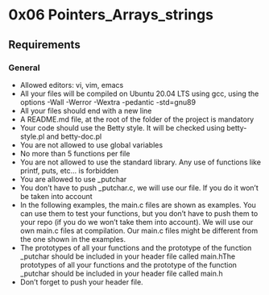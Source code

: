 # 0x06 Pointers_Arrays_strings
## Requirements 
### General
* Allowed editors: vi, vim, emacs
* All your files will be compiled on Ubuntu 20.04 LTS using gcc, using the
options -Wall -Werror -Wextra -pedantic -std=gnu89
* All your files should end with a new line
* A README.md file, at the root of the folder of the project is mandatory
* Your code should use the Betty style. It will be checked using betty-style.pl
and betty-doc.pl
* You are not allowed to use global variables
* No more than 5 functions per file
* You are not allowed to use the standard library. Any use of functions like
printf, puts, etc… is forbidden
* You are allowed to use _putchar
* You don’t have to push _putchar.c, we will use our file. If you do it won’t be
taken into account
* In the following examples, the main.c files are shown as examples. You can use
them to test your functions, but you don’t have to push them to your repo (if
		you do we won’t take them into account). We will use our own
main.c files at compilation. Our main.c files might be different from the one
shown in the examples.
* The prototypes of all your functions and the prototype of the function
_putchar should be included in your header file called main.hThe prototypes of
all your functions and the prototype of the function _putchar should be included
in your header file called main.h
* Don’t forget to push your header file.

